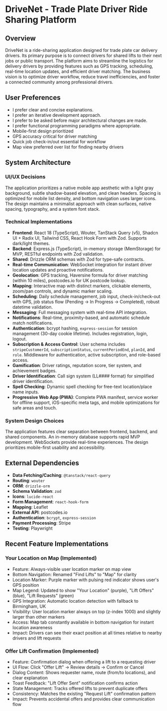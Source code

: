 # DriveNet - Trade Plate Driver Ride Sharing Platform

## Overview
DriveNet is a ride-sharing application designed for trade plate car delivery drivers. Its primary purpose is to connect drivers for shared lifts to their next jobs or public transport. The platform aims to streamline the logistics for delivery drivers by providing features such as GPS tracking, scheduling, real-time location updates, and efficient driver matching. The business vision is to optimize driver workflow, reduce travel inefficiencies, and foster a connected community among professional drivers.

## User Preferences
- I prefer clear and concise explanations.
- I prefer an iterative development approach.
- I prefer to be asked before major architectural changes are made.
- I prefer functional programming paradigms where appropriate.
- Mobile-first design prioritized
- GPS accuracy critical for driver matching
- Quick job check-in/out essential for workflow
- Map view preferred over list for finding nearby drivers

## System Architecture

### UI/UX Decisions
The application prioritizes a native mobile app aesthetic with a light gray background, subtle shadow-based elevation, and clean headers. Spacing is optimized for mobile list density, and bottom navigation uses larger icons. The design maintains a minimalist approach with clean surfaces, native spacing, typography, and a system font stack.

### Technical Implementations
- **Frontend**: React 18 (TypeScript), Wouter, TanStack Query (v5), Shadcn UI + Radix UI, Tailwind CSS, React Hook Form with Zod. Supports dark/light themes.
- **Backend**: Express.js (TypeScript), in-memory storage (MemStorage) for MVP, RESTful endpoints with Zod validation.
- **Shared**: Drizzle ORM schemas with Zod for type-safe contracts.
- **Real-time Communication**: WebSocket integration for instant driver location updates and proactive notifications.
- **Geolocation**: GPS tracking, Haversine formula for driver matching (within 10 miles), postcodes.io for UK postcode lookup.
- **Mapping**: Interactive map with distinct markers, clickable elements, zoom/pan controls, and dynamic marker scaling.
- **Scheduling**: Daily schedule management, job input, check-in/check-out with GPS, job status flow (Pending → In Progress → Completed), robust datetime validation.
- **Messaging**: Full messaging system with real-time API integration.
- **Notifications**: Real-time, proximity-based, and automatic schedule match notifications.
- **Authentication**: bcrypt hashing, `express-session` for session management (30-day cookie lifetime). Includes registration, login, logout.
- **Subscription & Access Control**: User schema includes `stripeCustomerId`, `subscriptionStatus`, `currentPeriodEnd`, `planId`, and `role`. Middleware for authentication, active subscription, and role-based access.
- **Gamification**: Driver ratings, reputation score, tier system, and achievement badges.
- **Driver Identification**: Call sign system (LL#### format) for simplified driver identification.
- **Spell Checking**: Dynamic spell checking for free-text location/place name inputs.
- **Progressive Web App (PWA)**: Complete PWA manifest, service worker for offline support, iOS-specific meta tags, and mobile optimizations for safe areas and touch.

### System Design Choices
The application features clear separation between frontend, backend, and shared components. An in-memory database supports rapid MVP development. WebSockets provide real-time experiences. The design prioritizes mobile-first usability and accessibility.

## External Dependencies
- **Data Fetching/Caching**: `@tanstack/react-query`
- **Routing**: `wouter`
- **ORM**: `drizzle-orm`
- **Schema Validation**: `zod`
- **Icons**: `lucide-react`
- **Form Management**: `react-hook-form`
- **Mapping**: Leaflet
- **External API**: postcodes.io
- **Authentication**: `bcrypt`, `express-session`
- **Payment Processing**: Stripe
- **Testing**: Playwright

## Recent Feature Implementations

### Your Location on Map (Implemented)
- Feature: Always-visible user location marker on map view
- Bottom Navigation: Renamed "Find Lifts" to "Map" for clarity
- Location Marker: Purple marker with pulsing red indicator shows user's GPS position
- Map Legend: Updated to show "Your Location" (purple), "Lift Offers" (blue), "Lift Requests" (green)
- GPS Integration: Automatic location detection with fallback to Birmingham, UK
- Visibility: User location marker always on top (z-index 1000) and slightly larger than other markers
- Access: Map tab constantly available in bottom navigation for instant location awareness
- Impact: Drivers can see their exact position at all times relative to nearby drivers and lift requests

### Offer Lift Confirmation (Implemented)
- Feature: Confirmation dialog when offering a lift to a requesting driver
- UI Flow: Click "Offer Lift" → Review details → Confirm or Cancel
- Dialog Content: Shows requester name, route (from/to locations), and clear explanation
- Toast Feedback: "Lift Offer Sent" notification confirms action
- State Management: Tracks offered lifts to prevent duplicate offers
- Consistency: Matches the existing "Request Lift" confirmation pattern
- Impact: Prevents accidental offers and provides clear communication flow